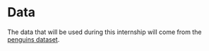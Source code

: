 # Data
The data that will be used during this internship will come from the [penguins dataset](https://towardsdatascience.com/penguins-dataset-overview-iris-alternative-9453bb8c8d95).



